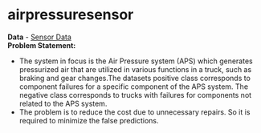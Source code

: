 # airpressuresensor

**Data** - [Sensor Data](https://raw.githubusercontent.com/avnyadav/sensor-fault-detection/main/aps_failure_training_set1.csv)    
**Problem Statement:**
- The system in focus is the Air Pressure system (APS) which generates pressurized air that are utilized in various functions in a truck, such as braking and gear changes.The datasets positive class corresponds to component failures for a specific component of the APS system. The negative class corresponds to trucks with failures for components not related to the APS system.
- The problem is to reduce the cost due to unnecessary repairs. So it is required to minimize the false predictions.